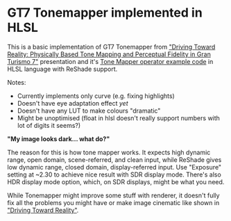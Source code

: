 # GT7 Tonemapper implemented in HLSL

This is a basic implementation of GT7 Tonemapper from ["Driving Toward Reality: Physically Based Tone Mapping and Perceptual Fidelity in Gran Turismo 7"](https://s3.amazonaws.com/gran-turismo.com/pdi_publications/s2025_PBS_Physically_Based_Tone_Mapping_GT7.pdf) presentation and it's [Tone Mapper operator example code](https://blog.selfshadow.com/publications/s2025-shading-course/pdi/supplemental/gt7_tone_mapping.cpp) in HLSL language with ReShade support.

Notes:

- Currently implements only curve (e.g. fixing highlights)
- Doesn't have eye adaptation effect _yet_
- Doesn't have any LUT to make colours "dramatic"
- Might be unoptimised (float in hlsl doesn't really support numbers with lot of digits it seems?)

**"My image looks dark... what do?"**

The reason for this is how tone mapper works. It expects high dynamic range, open domain, scene-referred, and clean input, while ReShade gives low dynamic range, closed domain, display-referred input. Use "Exposure" setting at ~2.30 to achieve nice result with SDR display mode. There's also HDR display mode option, which, on SDR displays, might be what you need.

While Tonemapper might improve some stuff with renderer, it doesn't fully fix all the problems you might have or make image cinematic like shown in ["Driving Toward Reality"](https://s3.amazonaws.com/gran-turismo.com/pdi_publications/s2025_PBS_Physically_Based_Tone_Mapping_GT7.pdf).
